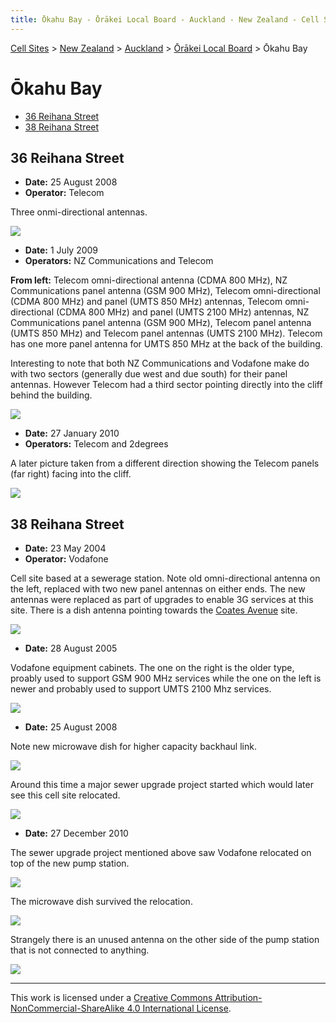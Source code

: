```yaml
---
title: Ōkahu Bay - Ōrākei Local Board - Auckland - New Zealand - Cell Sites
---
```


[Cell Sites](../../../) > [New Zealand](../../) > [Auckland](../) > [Ōrākei Local Board](./) > Ōkahu Bay

# Ōkahu Bay

* [36 Reihana Street](#36-reihana-street)
* [38 Reihana Street](#38-reihana-street)

## 36 Reihana Street

* **Date:** 25 August 2008
* **Operator:** Telecom

Three onmi-directional antennas.

![](https://f001.backblazeb2.com/file/CellSites/NZ/AUK/%C5%8Cr%C4%81kei/20080825-142820.jpg)

* **Date:** 1 July 2009
* **Operators:** NZ Communications and Telecom

**From left:** Telecom omni-directional antenna (CDMA 800 MHz), NZ Communications panel antenna (GSM 900 MHz), Telecom
omni-directional (CDMA 800 MHz) and panel (UMTS 850 MHz) antennas, Telecom omni-directional (CDMA 800 MHz) and panel
(UMTS 2100 MHz) antennas, NZ Communications panel antenna (GSM 900 MHz), Telecom panel antenna (UMTS 850 MHz) and
Telecom panel antennas (UMTS 2100 MHz). Telecom has one more panel antenna for UMTS 850 MHz at the back of the
building.

Interesting to note that both NZ Communications and Vodafone make do with two sectors (generally due west and due
south) for their panel antennas. However Telecom had a third sector pointing directly into the cliff behind the
building.

![](https://f001.backblazeb2.com/file/CellSites/NZ/AUK/%C5%8Cr%C4%81kei/20090701-164435.jpg)

* **Date:** 27 January 2010
* **Operators:** Telecom and 2degrees

A later picture taken from a different direction showing the Telecom panels (far right) facing into the cliff.

![](https://f001.backblazeb2.com/file/CellSites/NZ/AUK/%C5%8Cr%C4%81kei/20101227-115635.jpg)

## 38 Reihana Street

* **Date:** 23 May 2004
* **Operator:** Vodafone

Cell site based at a sewerage station. Note old omni-directional antenna on the left, replaced with two new panel
antennas on either ends. The new antennas were replaced as part of upgrades to enable 3G services at this site. There
is a dish antenna pointing towards the [Coates Avenue](ōrākei#coates-avenue) site.

![](https://f001.backblazeb2.com/file/CellSites/NZ/AUK/%C5%8Cr%C4%81kei/20040523-152235.jpg)

* **Date:** 28 August 2005

Vodafone equipment cabinets. The one on the right is the older type, proably used to support GSM 900 MHz services while
the one on the left is newer and probably used to support UMTS 2100 Mhz services.

![](https://f001.backblazeb2.com/file/CellSites/NZ/AUK/%C5%8Cr%C4%81kei/20050828-142848.jpg)

* **Date:** 25 August 2008

Note new microwave dish for higher capacity backhaul link.

![](https://f001.backblazeb2.com/file/CellSites/NZ/AUK/%C5%8Cr%C4%81kei/20080825-143133.jpg)

Around this time a major sewer upgrade project started which would later see this cell site relocated.

![](https://f001.backblazeb2.com/file/CellSites/NZ/AUK/%C5%8Cr%C4%81kei/20080825-143319.jpg)

* **Date:** 27 December 2010

The sewer upgrade project mentioned above saw Vodafone relocated on top of the new pump station.

![](https://f001.backblazeb2.com/file/CellSites/NZ/AUK/%C5%8Cr%C4%81kei/20101227-115337.jpg)

The microwave dish survived the relocation.

![](https://f001.backblazeb2.com/file/CellSites/NZ/AUK/%C5%8Cr%C4%81kei/20101227-115519.jpg)

Strangely there is an unused antenna on the other side of the pump station that is not connected to anything.

![](https://f001.backblazeb2.com/file/CellSites/NZ/AUK/%C5%8Cr%C4%81kei/20101227-115717.jpg)

---

This work is licensed under a [Creative Commons Attribution-NonCommercial-ShareAlike 4.0 International License](http://creativecommons.org/licenses/by-nc-sa/4.0/).

